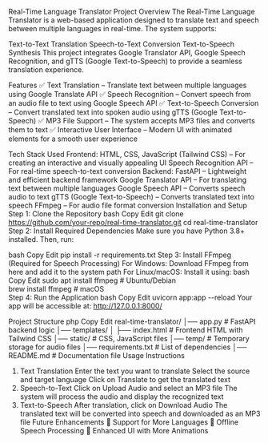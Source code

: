 Real-Time Language Translator
Project Overview
The Real-Time Language Translator is a web-based application designed to translate text and speech between multiple languages in real-time. The system supports:

Text-to-Text Translation
Speech-to-Text Conversion
Text-to-Speech Synthesis
This project integrates Google Translator API, Google Speech Recognition, and gTTS (Google Text-to-Speech) to provide a seamless translation experience.

Features
✅ Text Translation – Translate text between multiple languages using Google Translate API
✅ Speech Recognition – Convert speech from an audio file to text using Google Speech API
✅ Text-to-Speech Conversion – Convert translated text into spoken audio using gTTS (Google Text-to-Speech)
✅ MP3 File Support – The system accepts MP3 files and converts them to text
✅ Interactive User Interface – Modern UI with animated elements for a smooth user experience

Tech Stack Used
Frontend:
HTML, CSS, JavaScript (Tailwind CSS) – For creating an interactive and visually appealing UI
Speech Recognition API – For real-time speech-to-text conversion
Backend:
FastAPI – Lightweight and efficient backend framework
Google Translator API – For translating text between multiple languages
Google Speech API – Converts speech audio to text
gTTS (Google Text-to-Speech) – Converts translated text into speech
FFmpeg – For audio file format conversion
Installation and Setup
Step 1: Clone the Repository
bash
Copy
Edit
git clone https://github.com/your-repo/real-time-translator.git
cd real-time-translator
Step 2: Install Required Dependencies
Make sure you have Python 3.8+ installed. Then, run:

bash
Copy
Edit
pip install -r requirements.txt
Step 3: Install FFmpeg (Required for Speech Processing)
For Windows: Download FFmpeg from here and add it to the system path
For Linux/macOS: Install it using:
bash
Copy
Edit
sudo apt install ffmpeg  # Ubuntu/Debian  
brew install ffmpeg      # macOS  
Step 4: Run the Application
bash
Copy
Edit
uvicorn app:app --reload
Your app will be accessible at: http://127.0.0.1:8000/

Project Structure
php
Copy
Edit
real-time-translator/
│── app.py                 # FastAPI backend logic
│── templates/
│   ├── index.html         # Frontend HTML with Tailwind CSS
│── static/                # CSS, JavaScript files
│── temp/                  # Temporary storage for audio files
│── requirements.txt       # List of dependencies
│── README.md              # Documentation file
Usage Instructions
1. Text Translation
Enter the text you want to translate
Select the source and target language
Click on Translate to get the translated text
2. Speech-to-Text
Click on Upload Audio and select an MP3 file
The system will process the audio and display the recognized text
3. Text-to-Speech
After translation, click on Download Audio
The translated text will be converted into speech and downloaded as an MP3 file
Future Enhancements
🔹 Support for More Languages
🔹 Offline Speech Processing
🔹 Enhanced UI with More Animations
